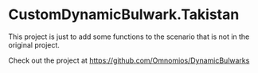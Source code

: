 # CustomDynamicBulwark.Takistan

This project is just to add some functions to the scenario that is not in the original project.

Check out the project at https://github.com/Omnomios/DynamicBulwarks
